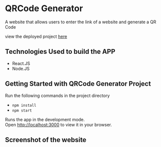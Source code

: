 # QRCode Generator
A website that allows users to enter the link of a website and generate a QR Code

view the deployed project [here]()


## Technologies Used to build the APP
- React.JS
- Node.JS

## Getting Started with QRCode Generator Project
Run the following commands in the project directory

- `npm install`
- `npm start`

Runs the app in the development mode.\
Open [http://localhost:3000](http://localhost:3000) to view it in your browser.


## Screenshot of the website

